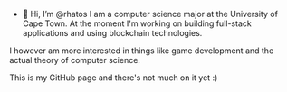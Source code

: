 - 👋 Hi, I’m @rhatos
I am a computer science major at the University of Cape Town. At the moment I'm working on building full-stack applications and using blockchain technologies.

I however am more interested in things like game development and the actual theory of computer science. 

This is my GitHub page and there's not much on it yet :)

<!---
rhatos/rhatos is a ✨ special ✨ repository because its `README.md` (this file) appears on your GitHub profile.
You can click the Preview link to take a look at your changes.
--->
